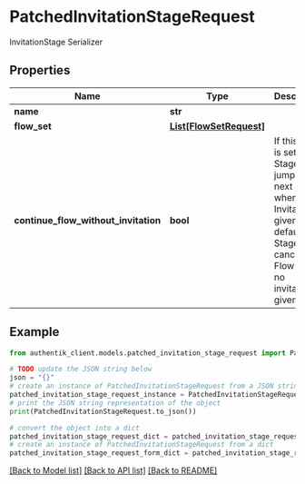 # PatchedInvitationStageRequest

InvitationStage Serializer

## Properties

Name | Type | Description | Notes
------------ | ------------- | ------------- | -------------
**name** | **str** |  | [optional] 
**flow_set** | [**List[FlowSetRequest]**](FlowSetRequest.md) |  | [optional] 
**continue_flow_without_invitation** | **bool** | If this flag is set, this Stage will jump to the next Stage when no Invitation is given. By default this Stage will cancel the Flow when no invitation is given. | [optional] 

## Example

```python
from authentik_client.models.patched_invitation_stage_request import PatchedInvitationStageRequest

# TODO update the JSON string below
json = "{}"
# create an instance of PatchedInvitationStageRequest from a JSON string
patched_invitation_stage_request_instance = PatchedInvitationStageRequest.from_json(json)
# print the JSON string representation of the object
print(PatchedInvitationStageRequest.to_json())

# convert the object into a dict
patched_invitation_stage_request_dict = patched_invitation_stage_request_instance.to_dict()
# create an instance of PatchedInvitationStageRequest from a dict
patched_invitation_stage_request_form_dict = patched_invitation_stage_request.from_dict(patched_invitation_stage_request_dict)
```
[[Back to Model list]](../README.md#documentation-for-models) [[Back to API list]](../README.md#documentation-for-api-endpoints) [[Back to README]](../README.md)


